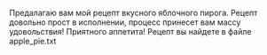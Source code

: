 Предалагаю вам мой рецепт вкусного яблочного пирога. Рецепт довольно прост в исполнении, процесс принесет вам массу удовольствия! Приятного аппетита! Рецепт вы найдете в файле apple_pie.txt
